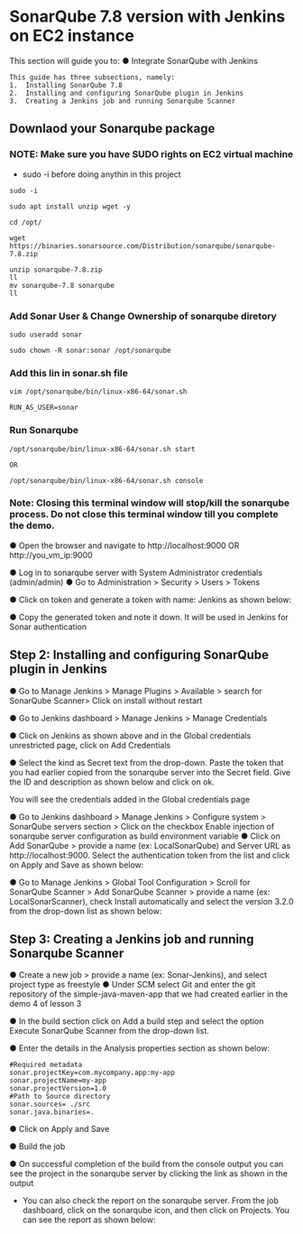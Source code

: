 # SonarQube 7.8 version with Jenkins on EC2 instance 
This section will guide you to:
●	Integrate SonarQube with Jenkins
```
This guide has three subsections, namely:
1.	Installing SonarQube 7.8 
2.	Installing and configuring SonarQube plugin in Jenkins
3.	Creating a Jenkins job and running Sonarqube Scanner 
```

## Downlaod your Sonarqube package 
### NOTE: Make sure you have SUDO rights on EC2 virtual machine 
- sudo -i before doing anythin in this project

```
sudo -i 

sudo apt install unzip wget -y

cd /opt/

wget https://binaries.sonarsource.com/Distribution/sonarqube/sonarqube-7.8.zip

unzip sonarqube-7.8.zip 
ll
mv sonarqube-7.8 sonarqube
ll
```
### Add Sonar User & Change Ownership of sonarqube diretory 
```
sudo useradd sonar

sudo chown -R sonar:sonar /opt/sonarqube
```

### Add this lin in sonar.sh file 
```
vim /opt/sonarqube/bin/linux-x86-64/sonar.sh 

RUN_AS_USER=sonar
```
### Run Sonarqube

```
/opt/sonarqube/bin/linux-x86-64/sonar.sh start

OR

/opt/sonarqube/bin/linux-x86-64/sonar.sh console
```

### Note: Closing this terminal window will stop/kill the sonarqube process. Do not close this terminal window till you complete the demo.

●	Open the browser and navigate to http://localhost:9000 OR  http://you_vm_ip:9000
 
●	Log in to sonarqube server with System Administrator credentials (admin/admin) 
●	Go to Administration > Security > Users > Tokens 

 
●	Click on token and generate a token with name: Jenkins as shown below:
 
●	Copy the generated token and note it down. It will be used in Jenkins for Sonar authentication

## Step 2: Installing and configuring SonarQube plugin in Jenkins

●	Go to Manage Jenkins > Manage Plugins > Available > search for SonarQube Scanner> Click on install without restart
 
 

●	Go to Jenkins dashboard > Manage Jenkins > Manage Credentials
 
●	Click on Jenkins as shown above and in the Global credentials unrestricted page, click on  Add Credentials
 
●	Select the kind as Secret text from the drop-down. Paste the token that you had earlier copied from the sonarqube server into the Secret field. Give the ID and description as shown below and click on ok.
 
You will see the credentials added in the Global credentials page
 
●	Go to Jenkins dashboard > Manage Jenkins > Configure system > SonarQube servers section > Click on the checkbox Enable injection of sonarqube server configuration as build environment variable
●	Click on Add SonarQube > provide a name (ex: LocalSonarQube) and Server URL as http://localhost:9000. Select the authentication token from the list and click on Apply and Save as shown below:
 
●	Go to Manage Jenkins > Global Tool Configuration > Scroll for SonarQube Scanner > Add SonarQube Scanner > provide a name (ex: LocalSonarScanner), check Install automatically and select the version 3.2.0 from the drop-down list as shown below:
 

## Step 3: Creating a Jenkins job and running Sonarqube Scanner

●	Create a new job > provide a name (ex: Sonar-Jenkins), and select project type as freestyle
●	Under SCM select Git and enter the git repository of the simple-java-maven-app that we had created earlier in the demo 4 of lesson 3

 
●	In the build section click on Add a build step and select the option Execute SonarQube Scanner from the drop-down list.
 

●	Enter the details in the Analysis properties section as shown below:
```
#Required metadata
sonar.projectKey=com.mycompany.app:my-app
sonar.projectName=my-app
sonar.projectVersion=1.0
#Path to Source directory
sonar.sources= ./src
sonar.java.binaries=.
```
 
●	Click on Apply and Save

●	Build the job

●	On successful completion of the build from the console output you can see the project in the sonarqube server by clicking the link as shown in the output
 


- You can also check the report on the sonarqube server. From the job dashboard, click on the sonarqube icon, and then click on Projects. You can see the report as shown below:
 
